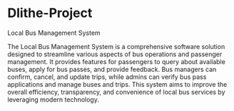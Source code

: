# Dlithe-Project 
Local Bus Management System

The Local Bus Management System is a comprehensive software solution designed to streamline various aspects of bus operations and passenger management. It provides features for passengers to query about available buses, apply for bus passes, and provide feedback. Bus managers can confirm, cancel, and update trips, while admins can verify bus pass applications and manage buses and trips. This system aims to improve the overall efficiency, transparency, and convenience of local bus services by leveraging modern technology.
